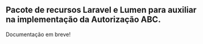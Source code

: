 ## Pacote de recursos Laravel e Lumen para auxiliar na implementação da Autorização ABC.

Documentação em breve!